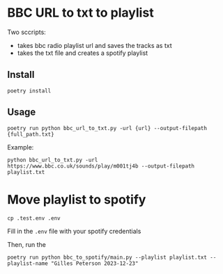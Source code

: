 # BBC URL to txt to playlist

Two sccripts:

- takes bbc radio playlist url and saves the tracks as txt
- takes the txt file and creates a spotify playlist

## Install

`poetry install`

## Usage

```
poetry run python bbc_url_to_txt.py -url {url} --output-filepath {full_path.txt}
```

Example:

```
python bbc_url_to_txt.py -url https://www.bbc.co.uk/sounds/play/m001tj4b --output-filepath playlist.txt
```

# Move playlist to spotify

```commandline
cp .test.env .env
```

Fill in the `.env` file with your spotify credentials

Then, run the

```commandline
poetry run python bbc_to_spotify/main.py --playlist playlist.txt --playlist-name "Gilles Peterson 2023-12-23"
```

